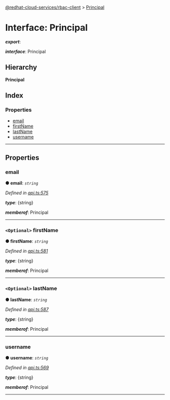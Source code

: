 [@redhat-cloud-services/rbac-client](../README.md) > [Principal](../interfaces/principal.md)

# Interface: Principal

*__export__*: 

*__interface__*: Principal

## Hierarchy

**Principal**

## Index

### Properties

* [email](principal.md#email)
* [firstName](principal.md#firstname)
* [lastName](principal.md#lastname)
* [username](principal.md#username)

---

## Properties

<a id="email"></a>

###  email

**● email**: *`string`*

*Defined in [api.ts:575](https://github.com/karelhala/javascript-clients/blob/master/packages/rbac/api.ts#L575)*

*__type__*: {string}

*__memberof__*: Principal

___
<a id="firstname"></a>

### `<Optional>` firstName

**● firstName**: *`string`*

*Defined in [api.ts:581](https://github.com/karelhala/javascript-clients/blob/master/packages/rbac/api.ts#L581)*

*__type__*: {string}

*__memberof__*: Principal

___
<a id="lastname"></a>

### `<Optional>` lastName

**● lastName**: *`string`*

*Defined in [api.ts:587](https://github.com/karelhala/javascript-clients/blob/master/packages/rbac/api.ts#L587)*

*__type__*: {string}

*__memberof__*: Principal

___
<a id="username"></a>

###  username

**● username**: *`string`*

*Defined in [api.ts:569](https://github.com/karelhala/javascript-clients/blob/master/packages/rbac/api.ts#L569)*

*__type__*: {string}

*__memberof__*: Principal

___

